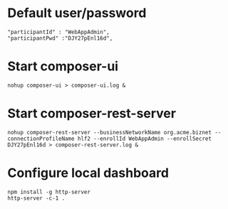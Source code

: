 # Default user/password
```
"participantId" : "WebAppAdmin",
"participantPwd" :"DJY27pEnl16d",
```

# Start composer-ui
```
nohup composer-ui > composer-ui.log &
```

# Start composer-rest-server
```
nohup composer-rest-server --businessNetworkName org.acme.biznet --connectionProfileName hlf2 --enrollId WebAppAdmin --enrollSecret DJY27pEnl16d > composer-rest-server.log &
```

# Configure local dashboard
```
npm install -g http-server
http-server -c-1 .
```
